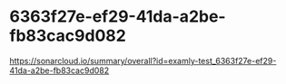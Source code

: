 # 6363f27e-ef29-41da-a2be-fb83cac9d082
https://sonarcloud.io/summary/overall?id=examly-test_6363f27e-ef29-41da-a2be-fb83cac9d082
